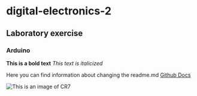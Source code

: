 # digital-electronics-2
## Laboratory exercise
### Arduino
**This is a bold text**
*This text is italicized*

Here you can find information about changing the readme.md [Github Docs](https://docs.github.com/en/get-started/writing-on-github/getting-started-with-writing-and-formatting-on-github/basic-writing-and-formatting-syntax#headings)

![This is an image of CR7](https://www.google.com/search?q=foto+cr7&rlz=1C1GCEA_en&source=lnms&tbm=isch&sa=X&ved=2ahUKEwiktZbQ1bT6AhXyhv0HHTmACVMQ_AUoAXoECAIQAw&biw=929&bih=900&dpr=1#imgrc=Em7g9m7P2kZHEM)
